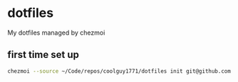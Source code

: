 # dotfiles

My dotfiles managed by chezmoi

## first time set up

```sh
chezmoi --source ~/Code/repos/coolguy1771/dotfiles init git@github.com:coolguy1771/dotfiles.git
```

